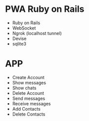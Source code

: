 # PWA Ruby on Rails 

- Ruby on Rails
- WebSocket
- Ngrok (localhost tunnel)
- Devise
- sqlite3

# APP
- Create Account
- Show messages
- Show chats
- Delete Account
- Send messages
- Receive messages
- Add Contacts
- Delete Contacts

